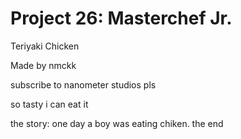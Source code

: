 # Project 26: Masterchef Jr.
Teriyaki Chicken

Made by nmckk

subscribe to nanometer studios pls

so tasty i can eat it

the story:
one day a boy was eating chiken.
the end
